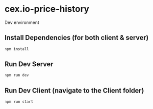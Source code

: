 # cex.io-price-history

Dev environment

## Install Dependencies (for both client & server)

```bash
npm install
```

## Run Dev Server

```bash
npm run dev
```

## Run Dev Client (navigate to the Client folder)

```bash
npm run start
```
